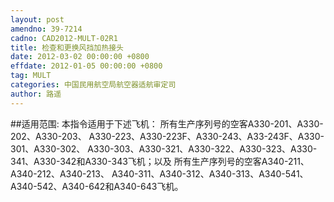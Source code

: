 ```yaml
---
layout: post
amendno: 39-7214
cadno: CAD2012-MULT-02R1
title: 检查和更换风挡加热接头
date: 2012-03-02 00:00:00 +0800
effdate: 2012-01-05 00:00:00 +0800
tag: MULT
categories: 中国民用航空局航空器适航审定司
author: 路遥
---
```


##适用范围:
本指令适用于下述飞机：
所有生产序列号的空客A330-201、A330-202、A330-203、 A330-223、A330-223F、A330-243、A33-243F、A330-301、A330-302、 A330-303、A330-321、A330-322、A330-323、A330-341、A330-342和A330-343飞机；以及
所有生产序列号的空客A340-211、A340-212、A340-213、 A340-311、A340-312、A340-313、A340-541、A340-542、A340-642和A340-643飞机。

